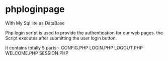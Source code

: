 # phploginpage
With My Sql lite as DataBase 

Php login script is used to provide the authentication for our web pages. the Script executes after submitting the user login button.

It contains totally 5 parts:-
CONFIG.PHP
LOGIN.PHP
LOGOUT.PHP
WELCOME.PHP
SESSION.PHP
